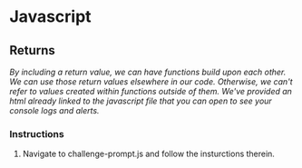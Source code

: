 # Javascript

## Returns

_By including a return value, we can have functions build upon each other. We can use those return values elsewhere in our code. Otherwise, we can't refer to values created within functions outside of them. We've provided an html already linked to the javascript file that you can open to see your console logs and alerts._

### Instructions

1. Navigate to challenge-prompt.js and follow the insturctions therein.